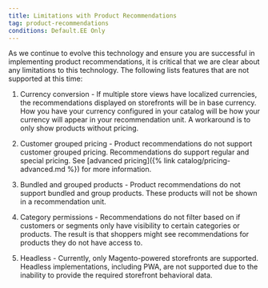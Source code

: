 ```yaml
---
title: Limitations with Product Recommendations
tag: product-recommendations
conditions: Default.EE Only
---
```


As we continue to evolve this technology and ensure you are successful in implementing product recommendations, it is critical that we are clear about any limitations to this technology. The following lists features that are not supported at this time:

1. Currency conversion - If multiple store views have localized currencies, the recommendations displayed on storefronts will be in base currency. How you have your currency configured in your catalog will be how your currency will appear in your recommendation unit. A workaround is to only show products without pricing.

1. Customer grouped pricing - Product recommendations do not support customer grouped pricing. Recommendations do support regular and special pricing. See [advanced pricing]({% link catalog/pricing-advanced.md %}) for more information.

1. Bundled and grouped products - Product recommendations do not support bundled and group products. These products will not be shown in a recommendation unit.

1. Category permissions - Recommendations do not filter based on if customers or segments only have visibility to certain categories or products. The result is that shoppers might see recommendations for products they do not have access to.

1. Headless - Currently, only Magento-powered storefronts are supported. Headless implementations, including PWA, are not supported due to the inability to provide the required storefront behavioral data.
